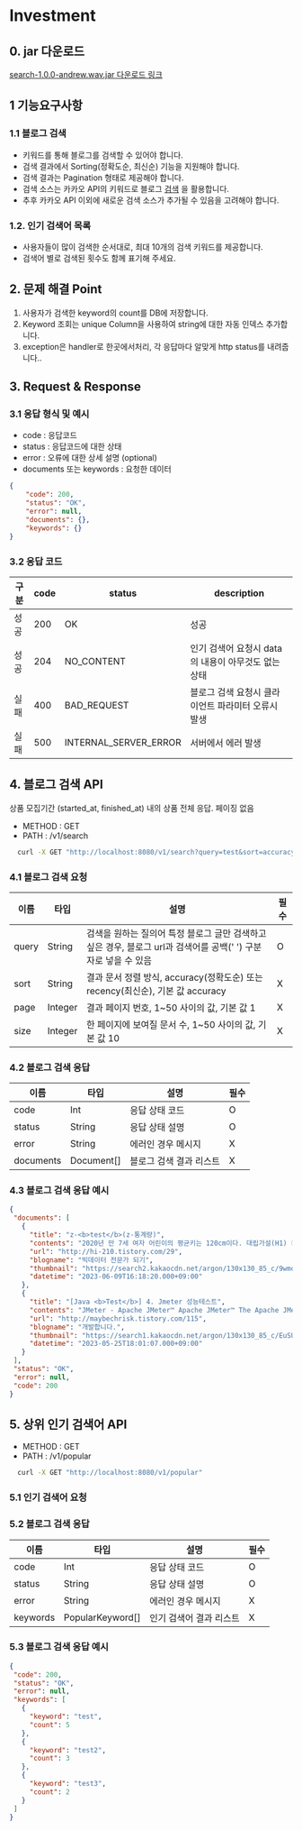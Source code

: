 # Investment

## 0. jar 다운로드
[search-1.0.0-andrew.wav.jar 다운로드 링크](./search-1.0.0-andrew.wav.jar)

## 1 기능요구사항
### 1.1 블로그 검색
- 키워드를 통해 블로그를 검색할 수 있어야 합니다.
- 검색 결과에서 Sorting(정확도순, 최신순) 기능을 지원해야 합니다.
- 검색 결과는 Pagination 형태로 제공해야 합니다.
- 검색 소스는 카카오 API의 키워드로 블로그 [검색](https://developers.kakao.com/docs/latest/ko/daum-search/dev-guide#search-blog) 을 활용합니다.
- 추후 카카오 API 이외에 새로운 검색 소스가 추가될 수 있음을 고려해야 합니다.

### 1.2. 인기 검색어 목록
- 사용자들이 많이 검색한 순서대로, 최대 10개의 검색 키워드를 제공합니다.
- 검색어 별로 검색된 횟수도 함께 표기해 주세요.


## 2. 문제 해결 Point

1. 사용자가 검색한 keyword의 count를 DB에 저장합니다.
2. Keyword 조회는 unique Column을 사용하여 string에 대한 자동 인덱스 추가합니다.
3. exception은 handler로 한곳에서처리, 각 응답마다 알맞게 http status를 내려줍니다..

## 3. Request & Response

### 3.1 응답 형식 및 예시
- code : 응답코드
- status : 응답코드에 대한 상태
- error : 오류에 대한 상세 설명 (optional)
- documents 또는 keywords : 요청한 데이터
```json
{
    "code": 200,
    "status": "OK",
    "error": null,
    "documents": {},
    "keywords": {}
}
```

### 3.2 응답 코드

| 구분 | code | status       | description                                       |
| --- |------|--------------|---------------------------------------------------|
| 성공 | 200  | OK           | 성공                                                |
| 성공 | 204  | NO_CONTENT   | 인기 검색어 요청시 data의 내용이 아무것도 없는 상태                   |
| 실패 | 400  | BAD_REQUEST  | 블로그 검색 요청시 클라이언트 파라미터 오류시 발생 |
| 실패 | 500  | INTERNAL_SERVER_ERROR  | 서버에서 에러 발생                                        |

## 4. 블로그 검색 API

상품 모집기간 (started_at, finished_at) 내의 상품 전체 응답. 페이징 없음

- METHOD : GET
- PATH : /v1/search
```bash
  curl -X GET "http://localhost:8080/v1/search?query=test&sort=accuracy&page=1&size=3"
```

### 4.1 블로그 검색 요청

| 이름 | 타입 | 설명                                                                         | 필수 |
|-----|----|----------------------------------------------------------------------------|------|
| query	| String| 검색을 원하는 질의어 특정 블로그 글만 검색하고 싶은 경우, 블로그 url과 검색어를 공백(' ') 구분자로 넣을 수 있음       |	O|
| sort	|String | 	결과 문서 정렬 방식, accuracy(정확도순) 또는 recency(최신순), 기본 값 accuracy	               | X|
| page	|Integer| 	결과 페이지 번호, 1~50 사이의 값, 기본 값 1                                             |	X|
| size	|Integer| 	한 페이지에 보여질 문서 수, 1~50 사이의 값, 기본 값 10	                                     |X|

### 4.2 블로그 검색 응답
| 이름         | 타입         | 설명              | 필수  |
|------------|------------|-----------------|-----|
| code	      | Int        | 응답 상태 코드        | 	O  |
| status	    | String     | 	응답 상태 설명	      | O   |
| error	     | String     | 	에러인 경우 메시지     | 	X  |
| documents	 | Document[] | 	블로그 검색 결과 리스트	 | X   |


### 4.3 블로그 검색 응답 예시
 ```json
 {
  "documents": [
    {
      "title": "z-<b>test</b>(z-통계량)",
      "contents": "2020년 만 7세 여자 어린이의 평균키는 120cm이다. 대립가설(H1) ① 2020년 만 7세 여자 어린이의 평균키는 120cm가 아니다. : 제1형 (Two-Sided <b>Test</b> = Two Tailed <b>Test</b>) ② 2020년 만 7세 여자 어린이의 평균키는 120cm보다 작다. : 제2형 (One-Sided <b>Test</b> = Lower Tailed <b>Test</b>) ③ 2020년 만 7세 여자 어린이의 평균...",
      "url": "http://hi-210.tistory.com/29",
      "blogname": "빅데이터 전문가 되기",
      "thumbnail": "https://search2.kakaocdn.net/argon/130x130_85_c/9wmoxU6Klzx",
      "datetime": "2023-06-09T16:18:20.000+09:00"
    },
    {
      "title": "[Java <b>Test</b>] 4. Jmeter 성능테스트",
      "contents": "JMeter - Apache JMeter™ Apache JMeter™ The Apache JMeter™ application is open source software, a 100% pure Java application designed to load <b>test</b> functional behavior and measure performance. It was originally designed for testing Web Applications but has since expanded to oth jmeter.apache.org...",
      "url": "http://maybechrisk.tistory.com/115",
      "blogname": "개발합니다.",
      "thumbnail": "https://search1.kakaocdn.net/argon/130x130_85_c/EuSUp9VyMmn",
      "datetime": "2023-05-25T18:01:07.000+09:00"
    }
  ],
  "status": "OK",
  "error": null,
  "code": 200
}
 ```

## 5. 상위 인기 검색어 API

- METHOD : GET
- PATH : /v1/popular
```bash
  curl -X GET "http://localhost:8080/v1/popular"
```
### 5.1 인기 검색어 요청

### 5.2 블로그 검색 응답
| 이름        | 타입               | 설명              | 필수  |
|-----------|------------------|-----------------|-----|
| code	     | Int              | 응답 상태 코드        | 	O  |
| status	   | String           | 	응답 상태 설명	      | O   |
| error	    | String           | 	에러인 경우 메시지     | 	X  |
| keywords	 | PopularKeyword[] | 	인기 검색어 결과 리스트	 | X   |

### 5.3 블로그 검색 응답 예시
 ```json
{
  "code": 200,
  "status": "OK",
  "error": null,
  "keywords": [
    {
      "keyword": "test",
      "count": 5
    },
    {
      "keyword": "test2",
      "count": 3
    },
    {
      "keyword": "test3",
      "count": 2
    }
  ]
}
 ```
